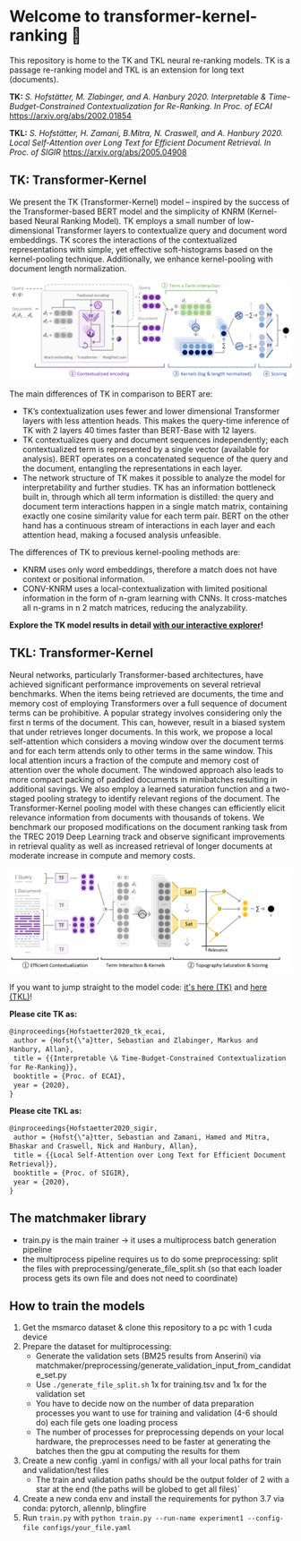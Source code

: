 # Welcome to transformer-kernel-ranking 👋

This repository is home to the TK and TKL neural re-ranking models. TK is a passage re-ranking model and TKL is an extension for long text (documents).

**TK:** *S. Hofstätter, M. Zlabinger, and A. Hanbury 2020. Interpretable \& Time-Budget-Constrained Contextualization for Re-Ranking. In Proc. of ECAI* https://arxiv.org/abs/2002.01854

**TKL:** *S. Hofstätter, H. Zamani, B.Mitra, N. Craswell, and A. Hanbury 2020. Local Self-Attention over Long Text for Efficient Document Retrieval. In Proc. of SIGIR* https://arxiv.org/abs/2005.04908

## TK: Transformer-Kernel

We present the TK (Transformer-Kernel) model – inspired by the success of the Transformer-based BERT model and the simplicity of KNRM (Kernel-based Neural Ranking Model). TK employs a small number of low-dimensional Transformer layers to contextualize query and document word embeddings. TK scores the interactions of the contextualized representations with simple, yet effective soft-histograms based on the kernel-pooling technique. Additionally, we enhance kernel-pooling with document length normalization. 

![](figures/tk_architecture.png)

The main differences of TK in comparison to BERT are:
- TK’s contextualization uses fewer and lower dimensional Transformer layers with less attention heads. This makes the query-time inference of TK with 2 layers 40 times faster than BERT-Base with 12 layers.
- TK contextualizes query and document sequences independently; each contextualized term is represented by a single vector (available for analysis). BERT operates on a concatenated sequence of the query and the document, entangling the representations in each layer.
- The network structure of TK makes it possible to analyze the model for interpretability and further studies. TK has an information bottleneck built in, through which all term information is distilled: the query and document term interactions happen in a single match matrix, containing exactly one cosine similarity value for each term pair. BERT on the other hand has a continuous stream of interactions in each layer and each attention head, making a focused analysis unfeasible.

The differences of TK to previous kernel-pooling methods are:
- KNRM uses only word embeddings, therefore a match does not have context or positional information.
- CONV-KNRM uses a local-contextualization with limited positional information in the form of n-gram learning with CNNs. It cross-matches all n-grams in n 2 match matrices, reducing the analyzability.

**Explore the TK model results in detail [with our interactive explorer](https://neural-ir-explorer.ec.tuwien.ac.at/)!** 

## TKL: Transformer-Kernel

Neural networks, particularly Transformer-based architectures, have achieved significant performance improvements on several retrieval benchmarks. When the items being retrieved are documents, the time and memory cost of employing Transformers over a full sequence of document terms can be prohibitive. A popular strategy involves considering only the first n terms of the document. This can, however, result in a biased system that under retrieves longer documents. In this work, we propose a local self-attention which considers a moving window over the document terms and for each term attends only to other terms in the same window. This local attention incurs a fraction of the compute and memory cost of attention over the whole document. The windowed approach also leads to more compact packing of padded documents in minibatches resulting in additional savings. We also employ a learned saturation function and a two-staged pooling strategy to identify relevant regions of the document. The Transformer-Kernel pooling model with these changes can efficiently elicit relevance information from documents with thousands of tokens. We benchmark our proposed modifications on the document ranking task from the TREC 2019 Deep Learning track and observe significant improvements in retrieval quality as well as increased retrieval of longer documents at moderate increase in compute and memory costs.

![](figures/tkl_architecture.png)


If you want to jump straight to the model code: [it's here (TK)](matchmaker/models/tk.py) and  [here (TKL)](matchmaker/models/tkl.py)! 

**Please cite TK as:**
````
@inproceedings{Hofstaetter2020_tk_ecai,
 author = {Hofst{\"a}tter, Sebastian and Zlabinger, Markus and Hanbury, Allan},
 title = {{Interpretable \& Time-Budget-Constrained Contextualization for Re-Ranking}},
 booktitle = {Proc. of ECAI},
 year = {2020},
}
````

**Please cite TKL as:**
````
@inproceedings{Hofstaetter2020_sigir,
 author = {Hofst{\"a}tter, Sebastian and Zamani, Hamed and Mitra, Bhaskar and Craswell, Nick and Hanbury, Allan},
 title = {{Local Self-Attention over Long Text for Efficient Document Retrieval}},
 booktitle = {Proc. of SIGIR},
 year = {2020},
}
````


## The matchmaker library

* train.py is the main trainer -> it uses a multiprocess batch generation pipeline
* the multiprocess pipeline requires us to do some preprocessing: split the files with preprocessing/generate_file_split.sh (so that each loader process gets its own file and does not need to coordinate)

## How to train the models

1. Get the msmarco dataset & clone this repository to a pc with 1 cuda device
2. Prepare the dataset for multiprocessing:
    * Generate the validation sets (BM25 results from Anserini) via matchmaker/preprocessing/generate_validation_input_from_candidate_set.py
    * Use ``./generate_file_split.sh`` 1x for training.tsv and 1x for the validation set 
    * You have to decide now on the number of data preparation processes you want to use for training and validation (4-6 should do) each file gets one loading process
    * The number of processes for preprocessing depends on your local hardware, the preprocesses need to be faster at generating the batches then the gpu at computing the results for them
3. Create a new config .yaml in configs/ with all your local paths for train and validation/test files
    * The train and validation paths should be the output folder of 2 with a star at the end (the paths will be globed to get all files)`
4. Create a new conda env and install the requirements for python 3.7 via conda: pytorch, allennlp, blingfire
5. Run ``train.py`` with ``python train.py --run-name experiment1 --config-file configs/your_file.yaml``
